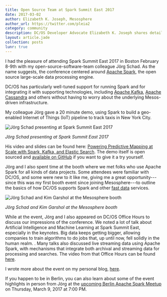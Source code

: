 ```yaml
---
title: Open Source Team at Spark Summit East 2017
date: 2017-03-02
author: Elizabeth K. Joseph, Mesosphere
author_url: https://twitter.com/pleia2
category: community
description: DC/OS Developer Advocate Elizabeth K. Joseph shares details from Spark Summit East 2017 in Boston.
layout: article.jade
collection: posts
lunr: true
---
```


I had the pleasure of attending Spark Summit East 2017 in Boston February 8-9th with my open-source-software-team colleague Jörg Schad. As the name suggests, the conference centered around [Apache Spark](http://spark.apache.org/), the open source large-scale data processing engine.

DC/OS has particularly well-tuned support for running Spark and for integrating it with supporting technologies, including [Apache Kafka](https://kafka.apache.org/), [Apache Cassandra](http://cassandra.apache.org/) and others without having to worry about the underlying Mesos-driven infrastructure.

My colleague Jörg gave a 20 minute demo, using Spark to build a geo-enabled Internet of Things (IoT) pipeline to track taxis in New York City.

<img src="/assets/images/blog/2017-03-02_joerg_spark_summit_east.jpg" alt="Jörg Schad presenting at Spark Summit East 2017"/>

*Jörg Schad presenting at Spark Summit East 2017*

His video and slides can be found here: [Powering Predictive Mapping at Scale with Spark, Kafka, and Elastic Search](https://spark-summit.org/east-2017/events/powering-predictive-mapping-at-scale-with-spark-kafka-and-elastic-search/). The demo itself is open sourced and [available on GitHub](https://github.com/amollenkopf/dcos-iot-demo/) if you want to give it a try yourself.

Jörg and I also spent time at the booth where we met folks who use Apache Spark for all kinds of data projects. Some attendees were familiar with DC/OS, and some were new to it like me, giving me a great opportunity---since this was my first booth event since joining Mesosphere---to outline the basics of how DC/OS supports Spark and other [fast data](https://dcos.io/fast-data) services.

<img src="/assets/images/blog/2017-03-02_booth_spark_summit_east.jpg" alt="Jörg Schad and Kim Garshol at the Mesosphere booth"/>

*Jörg Schad and Kim Garshol at the Mesosphere booth*

While at the event, Jörg and I also appeared on DC/OS Office Hours to discuss our impressions of the conference. We noted a lot of talk about Artificial Intelligence and Machine Learning at Spark Summit East, especially in the keynotes. Big data keeps getting bigger, allowing companies to train algorithms to do jobs that, up until now, fell solidly in the human realm. . Many talks also discussed live streaming data using Apache Spark, with mechanisms that integrate both archival and streaming data for processing and searches. The video from that Office Hours can be found [here](https://youtu.be/Np-08lWeIbc?list=PLVWqoBEzghqdpHYXcOESRPLJseA6cRT_q).

I wrote more about the event on my personal blog, [here](http://princessleia.com/journal/2017/02/spark-summit-east-2017/).

If you happen to be in Berlin, you can also learn about some of the event highlights in person from Jörg at the [upcoming Berlin Apache Spark Meetup](https://www.meetup.com/Berlin-Apache-Spark-Meetup/events/237849059/) on Thursday, March 9, 2017 at 7:00 PM.
